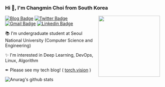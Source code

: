 ### Hi 👋, I'm Changmin Choi from South Korea

<img align='right' src='https://torch.vision/assets/profile-placeholder.png' width='200"'>

[![Blog Badge](https://img.shields.io/badge/-torch.vision-EE4C2C?style=flat-square&logo=blogger&logoColor=white&link=https://torch.vision)](https://torch.vision)
[![Twitter Badge](https://img.shields.io/badge/-@ryul99__dev-1ca0f1?style=flat-square&labelColor=1ca0f1&logo=twitter&logoColor=white&link=https://twitter.com/ryul99_dev)](https://twitter.com/ryul99_dev)
[![Gmail Badge](https://img.shields.io/badge/-cmchoi9901@gmail.com-red?style=flat-square&labelColor=red&logo=Gmail&logoColor=white&link=mailto:cmchoi9901@gmail.com)](mailto:cmchoi9901@gmail.com)
[![Linkedin Badge](https://img.shields.io/badge/-ryul99-blue?style=flat-square&logo=Linkedin&logoColor=white&link=https://www.linkedin.com/in/ryul99/)](https://www.linkedin.com/in/ryul99)

📚 I'm undergraduate student at Seoul National University (Computer Science and Engineering)

✨ I'm interested in Deep Learning, DevOps, Linux, Algorithm

✒ Please see my tech blog! ( [torch.vision](https://torch.vision) )

![Anurag's github stats](https://github-readme-stats.vercel.app/api?username=ryul99&count_private=true&show_icons=true&)

